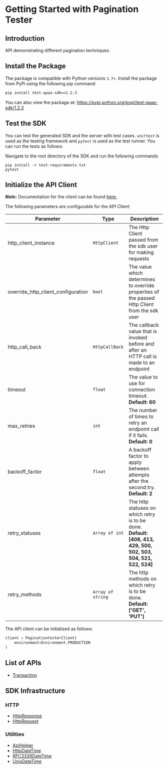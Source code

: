 
# Getting Started with Pagination Tester

## Introduction

API demonstrating different pagination techniques.

## Install the Package

The package is compatible with Python versions `3.7+`.
Install the package from PyPi using the following pip command:

```bash
pip install test-qaaa-sdk==1.2.3
```

You can also view the package at:
https://pypi.python.org/pypi/test-qaaa-sdk/1.2.3

## Test the SDK

You can test the generated SDK and the server with test cases. `unittest` is used as the testing framework and `pytest` is used as the test runner. You can run the tests as follows:

Navigate to the root directory of the SDK and run the following commands

```
pip install -r test-requirements.txt
pytest
```

## Initialize the API Client

**_Note:_** Documentation for the client can be found [here.](https://www.github.com/tahaali2000/test-qaaa-python-sdk/tree/1.2.3/doc/client.md)

The following parameters are configurable for the API Client:

| Parameter | Type | Description |
|  --- | --- | --- |
| http_client_instance | `HttpClient` | The Http Client passed from the sdk user for making requests |
| override_http_client_configuration | `bool` | The value which determines to override properties of the passed Http Client from the sdk user |
| http_call_back | `HttpCallBack` | The callback value that is invoked before and after an HTTP call is made to an endpoint |
| timeout | `float` | The value to use for connection timeout. <br> **Default: 60** |
| max_retries | `int` | The number of times to retry an endpoint call if it fails. <br> **Default: 0** |
| backoff_factor | `float` | A backoff factor to apply between attempts after the second try. <br> **Default: 2** |
| retry_statuses | `Array of int` | The http statuses on which retry is to be done. <br> **Default: [408, 413, 429, 500, 502, 503, 504, 521, 522, 524]** |
| retry_methods | `Array of string` | The http methods on which retry is to be done. <br> **Default: ['GET', 'PUT']** |

The API client can be initialized as follows:

```python
client = PaginationtesterClient(
    environment=Environment.PRODUCTION
)
```

## List of APIs

* [Transaction](https://www.github.com/tahaali2000/test-qaaa-python-sdk/tree/1.2.3/doc/controllers/transaction.md)

## SDK Infrastructure

### HTTP

* [HttpResponse](https://www.github.com/tahaali2000/test-qaaa-python-sdk/tree/1.2.3/doc/http-response.md)
* [HttpRequest](https://www.github.com/tahaali2000/test-qaaa-python-sdk/tree/1.2.3/doc/http-request.md)

### Utilities

* [ApiHelper](https://www.github.com/tahaali2000/test-qaaa-python-sdk/tree/1.2.3/doc/api-helper.md)
* [HttpDateTime](https://www.github.com/tahaali2000/test-qaaa-python-sdk/tree/1.2.3/doc/http-date-time.md)
* [RFC3339DateTime](https://www.github.com/tahaali2000/test-qaaa-python-sdk/tree/1.2.3/doc/rfc3339-date-time.md)
* [UnixDateTime](https://www.github.com/tahaali2000/test-qaaa-python-sdk/tree/1.2.3/doc/unix-date-time.md)

